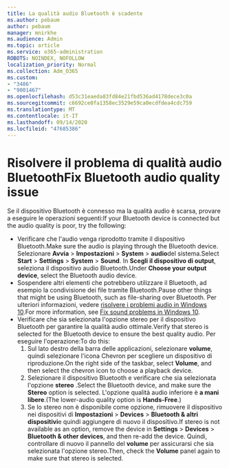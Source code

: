 ```yaml
---
title: La qualità audio Bluetooth è scadente
ms.author: pebaum
author: pebaum
manager: mnirkhe
ms.audience: Admin
ms.topic: article
ms.service: o365-administration
ROBOTS: NOINDEX, NOFOLLOW
localization_priority: Normal
ms.collection: Adm_O365
ms.custom:
- "3486"
- "9001467"
ms.openlocfilehash: d53c31eaeda83fd84e21fbd536ad4178dece3c0a
ms.sourcegitcommit: c6692ce0fa1358ec3529e59ca0ecdfdea4cdc759
ms.translationtype: MT
ms.contentlocale: it-IT
ms.lasthandoff: 09/14/2020
ms.locfileid: "47685386"
---
```

# <a name="fix-bluetooth-audio-quality-issue"></a><span data-ttu-id="46b18-102">Risolvere il problema di qualità audio Bluetooth</span><span class="sxs-lookup"><span data-stu-id="46b18-102">Fix Bluetooth audio quality issue</span></span>

<span data-ttu-id="46b18-103">Se il dispositivo Bluetooth è connesso ma la qualità audio è scarsa, provare a eseguire le operazioni seguenti:</span><span class="sxs-lookup"><span data-stu-id="46b18-103">If your Bluetooth device is connected but the audio quality is poor, try the following:</span></span>

- <span data-ttu-id="46b18-104">Verificare che l'audio venga riprodotto tramite il dispositivo Bluetooth.</span><span class="sxs-lookup"><span data-stu-id="46b18-104">Make sure the audio is playing through the Bluetooth device.</span></span> <span data-ttu-id="46b18-105">Selezionare **Avvia**  >  **Impostazioni**  >  **System**  >  **audio**del sistema.</span><span class="sxs-lookup"><span data-stu-id="46b18-105">Select **Start** > **Settings** > **System** > **Sound**.</span></span> <span data-ttu-id="46b18-106">In **Scegli il dispositivo di output**, seleziona il dispositivo audio Bluetooth.</span><span class="sxs-lookup"><span data-stu-id="46b18-106">Under **Choose your output device**, select the Bluetooth audio device.</span></span>
- <span data-ttu-id="46b18-107">Sospendere altri elementi che potrebbero utilizzare il Bluetooth, ad esempio la condivisione dei file tramite Bluetooth.</span><span class="sxs-lookup"><span data-stu-id="46b18-107">Pause other things that might be using Bluetooth, such as file-sharing over Bluetooth.</span></span> <span data-ttu-id="46b18-108">Per ulteriori informazioni, vedere [risolvere i problemi audio in Windows 10](https://support.microsoft.com/help/4520288/windows-10-fix-sound-problems).</span><span class="sxs-lookup"><span data-stu-id="46b18-108">For more information, see [Fix sound problems in Windows 10](https://support.microsoft.com/help/4520288/windows-10-fix-sound-problems).</span></span>
- <span data-ttu-id="46b18-109">Verificare che sia selezionata l'opzione stereo per il dispositivo Bluetooth per garantire la qualità audio ottimale.</span><span class="sxs-lookup"><span data-stu-id="46b18-109">Verify that stereo is selected for the Bluetooth device to ensure the best quality audio.</span></span> <span data-ttu-id="46b18-110">Per eseguire l'operazione:</span><span class="sxs-lookup"><span data-stu-id="46b18-110">To do this:</span></span> 
    1. <span data-ttu-id="46b18-111">Sul lato destro della barra delle applicazioni, selezionare **volume**, quindi selezionare l'icona Chevron per scegliere un dispositivo di riproduzione.</span><span class="sxs-lookup"><span data-stu-id="46b18-111">On the right side of the taskbar, select **Volume**, and then select the chevron icon to choose a playback device.</span></span>
    2. <span data-ttu-id="46b18-112">Selezionare il dispositivo Bluetooth e verificare che sia selezionata l'opzione **stereo** .</span><span class="sxs-lookup"><span data-stu-id="46b18-112">Select the Bluetooth device, and make sure the **Stereo** option is selected.</span></span> <span data-ttu-id="46b18-113">L'opzione qualità audio inferiore è **a mani libere**.</span><span class="sxs-lookup"><span data-stu-id="46b18-113">(The lower-audio quality option is **Hands-Free**.)</span></span>
    3. <span data-ttu-id="46b18-114">Se lo stereo non è disponibile come opzione, rimuovere il dispositivo nei dispositivi di **Impostazioni**  >  **Devices**  >  **Bluetooth & altri dispositivi**e quindi aggiungere di nuovo il dispositivo.</span><span class="sxs-lookup"><span data-stu-id="46b18-114">If stereo is not available as an option, remove the device in **Settings** > **Devices** > **Bluetooth & other devices**, and then re-add the device.</span></span> <span data-ttu-id="46b18-115">Quindi, controllare di nuovo il pannello del **volume** per assicurarsi che sia selezionata l'opzione stereo.</span><span class="sxs-lookup"><span data-stu-id="46b18-115">Then, check the **Volume** panel again to make sure that stereo is selected.</span></span>

